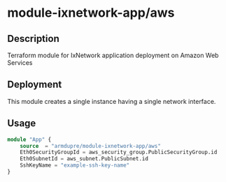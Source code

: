 # module-ixnetwork-app/aws

## Description
Terraform module for IxNetwork application deployment on Amazon Web Services

## Deployment
This module creates a single instance having a single network interface.

## Usage
```tf
module "App" {
	source  = "armdupre/module-ixnetwork-app/aws"
	Eth0SecurityGroupId = aws_security_group.PublicSecurityGroup.id
	Eth0SubnetId = aws_subnet.PublicSubnet.id
	SshKeyName = "example-ssh-key-name"
}
```